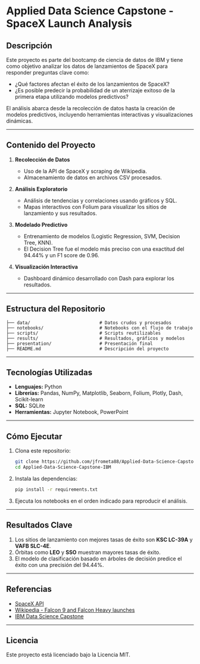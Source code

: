 # Applied Data Science Capstone - SpaceX Launch Analysis

## **Descripción**
Este proyecto es parte del bootcamp de ciencia de datos de IBM y tiene como objetivo analizar los datos de lanzamientos de SpaceX para responder preguntas clave como:

- ¿Qué factores afectan el éxito de los lanzamientos de SpaceX?
- ¿Es posible predecir la probabilidad de un aterrizaje exitoso de la primera etapa utilizando modelos predictivos?

El análisis abarca desde la recolección de datos hasta la creación de modelos predictivos, incluyendo herramientas interactivas y visualizaciones dinámicas.

---

## **Contenido del Proyecto**
1. **Recolección de Datos**
   - Uso de la API de SpaceX y scraping de Wikipedia.
   - Almacenamiento de datos en archivos CSV procesados.

2. **Análisis Exploratorio**
   - Análisis de tendencias y correlaciones usando gráficos y SQL.
   - Mapas interactivos con Folium para visualizar los sitios de lanzamiento y sus resultados.

3. **Modelado Predictivo**
   - Entrenamiento de modelos (Logistic Regression, SVM, Decision Tree, KNN).
   - El Decision Tree fue el modelo más preciso con una exactitud del 94.44% y un F1 score de 0.96.

4. **Visualización Interactiva**
   - Dashboard dinámico desarrollado con Dash para explorar los resultados.

---

## **Estructura del Repositorio**
```
├── data/                          # Datos crudos y procesados
├── notebooks/                     # Notebooks con el flujo de trabajo
├── scripts/                       # Scripts reutilizables
├── results/                       # Resultados, gráficos y modelos
├── presentation/                  # Presentación final
├── README.md                      # Descripción del proyecto
```

---

## **Tecnologías Utilizadas**
- **Lenguajes:** Python
- **Librerías:** Pandas, NumPy, Matplotlib, Seaborn, Folium, Plotly, Dash, Scikit-learn
- **SQL:** SQLite
- **Herramientas:** Jupyter Notebook, PowerPoint

---

## **Cómo Ejecutar**
1. Clona este repositorio:
   ```bash
   git clone https://github.com/jfrometa88/Applied-Data-Science-Capstone-IBM.git
   cd Applied-Data-Science-Capstone-IBM
   ```

2. Instala las dependencias:
   ```bash
   pip install -r requirements.txt
   ```

3. Ejecuta los notebooks en el orden indicado para reproducir el análisis.

---

## **Resultados Clave**
1. Los sitios de lanzamiento con mejores tasas de éxito son **KSC LC-39A** y **VAFB SLC-4E**.
2. Órbitas como **LEO** y **SSO** muestran mayores tasas de éxito.
3. El modelo de clasificación basado en árboles de decisión predice el éxito con una precisión del 94.44%.

---

## **Referencias**
- [SpaceX API](https://api.spacexdata.com/v4/launches/past)
- [Wikipedia - Falcon 9 and Falcon Heavy launches](https://en.wikipedia.org/wiki/List_of_Falcon_9_and_Falcon_Heavy_launches)
- [IBM Data Science Capstone](https://www.coursera.org/learn/applied-data-science-capstone)

---

## **Licencia**
Este proyecto está licenciado bajo la Licencia MIT.



```python

```
